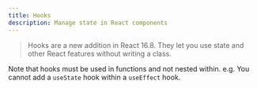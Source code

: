 ```yaml
---
title: Hooks
description: Manage state in React components
---
```


> Hooks are a new addition in React 16.8. They let you use state and other React features without writing a class.

Note that hooks must be used in functions and not nested within. e.g. You cannot add a `useState` hook within a `useEffect` hook.
